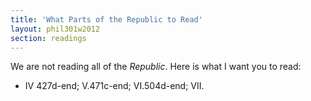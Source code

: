 ```yaml
---
title: 'What Parts of the Republic to Read'
layout: phil301w2012
section: readings
---
```


We are not reading all of the *Republic*. Here is what I want you to read: 

+   IV 427d-end; V.471c-end; VI.504d-end; VII.

